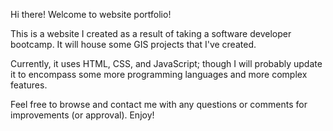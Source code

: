 Hi there! Welcome to website portfolio!

This is a website I created as a result of taking a software developer bootcamp.
It will house some GIS projects that I've created.

Currently, it uses HTML, CSS, and JavaScript; though I will probably update it to encompass some more programming languages
and more complex features.

Feel free to browse and contact me with any questions or comments for improvements (or approval). Enjoy!